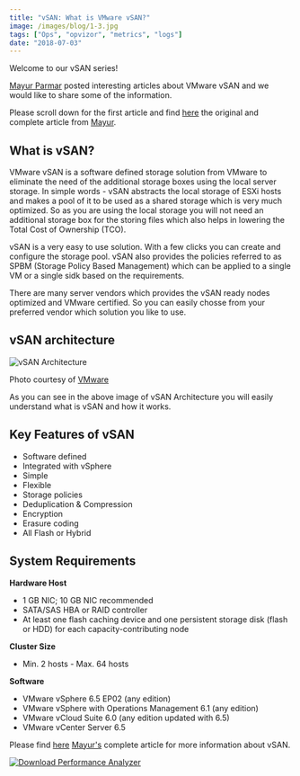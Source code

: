 ```yaml
---
title: "vSAN: What is VMware vSAN?"
image: /images/blog/1-3.jpg
tags: ["Ops", "opvizor", "metrics", "logs"]
date: "2018-07-03"
---
```


Welcome to our vSAN series! 

[Mayur Parmar](https://twitter.com/MasteringVmware) posted interesting articles about VMware vSAN and we would like to share some of the information.

Please scroll down for the first article and find [here](http://masteringvmware.com/vsan-what-is-vmware-vsan/) the original and complete article from [Mayur](https://twitter.com/MasteringVmware).

## What is vSAN?

VMware vSAN is a software defined storage solution from VMware to eliminate the need of the additional storage boxes using the local server storage. In simple words - vSAN abstracts the local storage of ESXi hosts and makes a pool of it to be used as a shared storage which is very much optimized. So as you are using the local storage you will not need an additional storage box for the storing files which also helps in lowering the Total Cost of Ownership (TCO).

vSAN is a very easy to use solution. With a few clicks you can create and configure the storage pool. vSAN also provides the policies referred to as SPBM (Storage Policy Based Management) which can be applied to a single VM or a single sidk based on the requirements.

There are many server vendors which provides the vSAN ready nodes optimized and VMware certified. So you can easily chosse from your preferred vendor which solution you like to use.

## vSAN architecture

![vSAN Architecture](/images/blog/1-3.jpg)

Photo courtesy of [VMware](https://www.vmware.com/products/vsan.html)

As you can see in the above image of vSAN Architecture you will easily understand what is vSAN and how it works.

## Key Features of vSAN

- Software defined
- Integrated with vSphere
- Simple
- Flexible
- Storage policies
- Deduplication & Compression
- Encryption
- Erasure coding
- All Flash or Hybrid

## System Requirements

**Hardware Host**

- 1 GB NIC; 10 GB NIC recommended
- SATA/SAS HBA or RAID controller
- At least one flash caching device and one persistent storage disk (flash or HDD) for each capacity-contributing node

**Cluster Size**

- Min. 2 hosts - Max. 64 hosts

**Software**

- VMware vSphere 6.5 EP02 (any edition)
- VMware vSphere with Operations Management 6.1 (any edition)
- VMware vCloud Suite 6.0 (any edition updated with 6.5)
- VMware vCenter Server 6.5

Please find [here](http://masteringvmware.com/vsan-what-is-vmware-vsan/) [Mayur's](https://twitter.com/MasteringVmware) complete article for more information about vSAN.

[![Download Performance Analyzer](/images/blog/button_download-performance-analyzer-6-360x41-1.png)](https://www.opvizor.com/)
